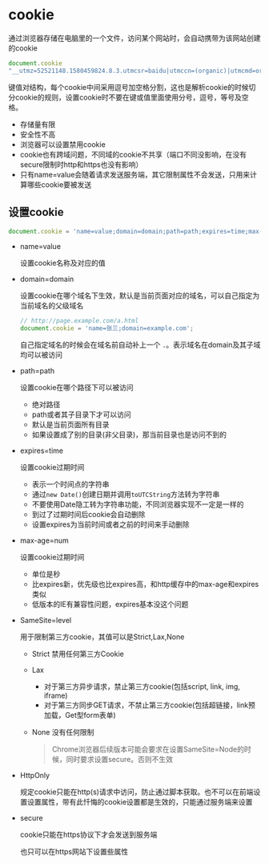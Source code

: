 # cookie

通过浏览器存储在电脑里的一个文件，访问某个网站时，会自动携带为该网站创建的cookie
```javascript
document.cookie
"__utmz=52521148.1580459824.8.3.utmcsr=baidu|utmccn=(organic)|utmcmd=organic; __utma=52521148.1485581966.1577766889.1581950460.1582298383.18; __utmc=52521148"
```
键值对结构，每个cookie中间采用逗号加空格分割，这也是解析cookie的时候切分cookie的规则，设置cookie时不要在键或值里面使用分号，逗号，等号及空格。

- 存储量有限
- 安全性不高
- 浏览器可以设置禁用cookie
- cookie也有跨域问题，不同域的cookie不共享（端口不同没影响，在没有secure限制时http和https也没有影响）
- 只有name=value会随着请求发送服务端，其它限制属性不会发送，只用来计算哪些cookie要被发送

## 设置cookie
```javascript
document.cookie = 'name=value;domain=domain;path=path;expires=time;max-age=num;SameSite=level;HttpOnly;secure'
```

- name=value
    
    设置cookie名称及对应的值
    
- domain=domain
    
    设置cookie在哪个域名下生效，默认是当前页面对应的域名，可以自己指定为当前域名的父级域名
    
    ```javascript
    // http://page.example.com/a.html
    document.cookie = 'name=张三;domain=example.com';
    ```
    自己指定域名的时候会在域名前自动补上一个 `.`。表示域名在domain及其子域均可以被访问
    
- path=path
    
    设置cookie在哪个路径下可以被访问
    
    - 绝对路径
    - path或者其子目录下才可以访问
    - 默认是当前页面所有目录
    - 如果设置成了别的目录(非父目录)，那当前目录也是访问不到的
    
- expires=time
    
    设置cookie过期时间
    
    - 表示一个时间点的字符串
    - 通过`new Date()`创建日期并调用`toUTCString`方法转为字符串
    - 不要使用Date隐工转为字符串功能，不同浏览器实现不一定是一样的
    - 到过了过期时间后cookie会自动删除
    - 设置expires为当前时间或者之前的时间来手动删除
    
- max-age=num
    
    设置cookie过期时间
    
    - 单位是秒
    - 比expires新，优先级也比expires高，和http缓存中的max-age和expires类似
    - 低版本的IE有兼容性问题，expires基本没这个问题
    
- SameSite=level
    
    用于限制第三方cookie，其值可以是Strict,Lax,None
    
    - Strict 禁用任何第三方Cookie
    - Lax 
        - 对于第三方异步请求，禁止第三方cookie(包括script, link, img, iframe)
        - 对于第三方同步GET请求，不禁止第三方cookie(包括超链接，link预加载，Get型form表单)
    - None 没有任何限制
        
        > Chrome浏览器后续版本可能会要求在设置SameSite=Node的时候，同时要求设置secure。否则不生效
    
- HttpOnly
    
    规定cookie只能在http(s)请求中访问，防止通过脚本获取。也不可以在前端设置设置属性，带有此忏悔的cookie设置都是生效的，只能通过服务端来设置
    
- secure
    
    cookie只能在https协议下才会发送到服务端
    
    也只可以在https网站下设置些属性

